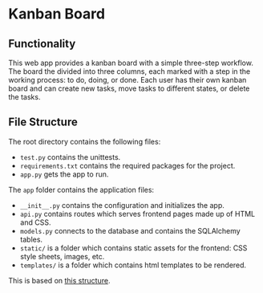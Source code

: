 # Kanban Board

## Functionality

This web app provides a kanban board with a simple three-step workflow. The board the divided into three columns, each marked with a step in the working process: to do, doing, or done. Each user has their own kanban board and can create new tasks, move tasks to different states, or delete the tasks.

## File Structure

The root directory contains the following files:

- `test.py` contains the unittests.
- `requirements.txt` contains the required packages for the project.
- `app.py` gets the app to run.

The `app` folder contains the application files:

- `__init__.py` contains the configuration and initializes the app.
- `api.py` contains routes which serves frontend pages made up of HTML and CSS.
- `models.py` connects to the database and contains the SQLAlchemy tables.
- `static/` is a folder which contains static assets for the frontend: CSS style sheets, images, etc.
- `templates/` is a folder which contains html templates to be rendered.

This is based on [this structure](http://flask.pocoo.org/docs/0.12/patterns/packages).

